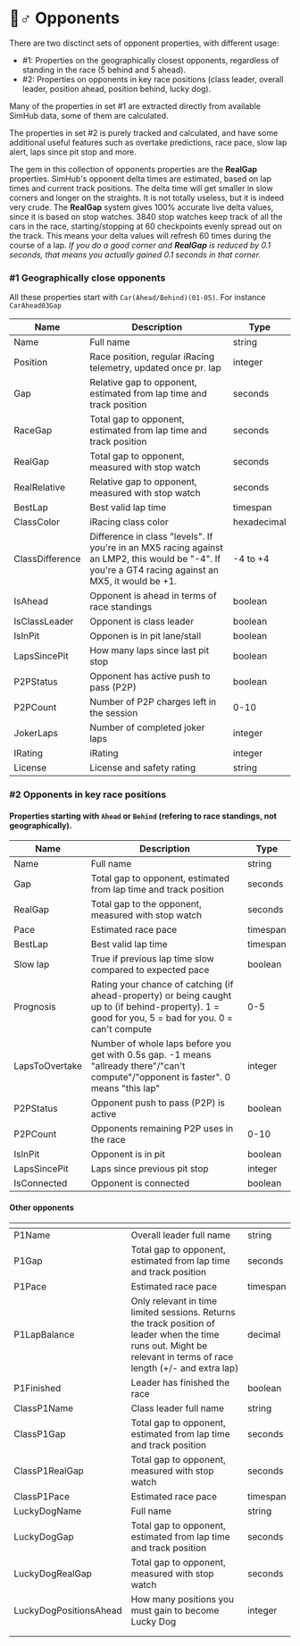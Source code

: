 # 🧍♂ Opponents

There are two disctinct sets of opponent properties, with different usage:

* \#1: Properties on the geographically closest opponents, regardless of standing in the race (5 behind and 5 ahead).
* \#2: Properties on opponents in key race positions (class leader, overall leader, position ahead, position behind, lucky dog).

Many of the properties in set #1 are extracted directly from available SimHub data, some of them are calculated.&#x20;

The properties in set #2 is purely tracked and calculated, and have some additional useful features such as overtake predictions, race pace, slow lap alert, laps since pit stop and more.&#x20;

The gem in this collection of opponents properties are the **RealGap** properties. SimHub's opponent delta times are estimated, based on lap times and current track positions. The delta time will get smaller in slow corners and longer on the straights. It is not totally useless, but it is indeed very crude. The **RealGap** system gives 100% accurate live delta values, since it is based on stop watches. 3840 stop watches keep track of all the cars in the race, starting/stopping at 60 checkpoints evenly spread out on the track. This means your delta values will refresh 60 times during the course of a lap. _If you do a good corner and **RealGap** is reduced by 0.1 seconds, that means you actually gained 0.1 seconds in that corner._&#x20;

### #1 Geographically close opponents

All these properties start with `Car(Ahead/Behind)(01-05)`. For instance `CarAhead03Gap`

<table data-view="cards"><thead><tr><th>Name</th><th>Description</th><th>Type</th></tr></thead><tbody><tr><td>Name</td><td>Full name</td><td>string</td></tr><tr><td>Position</td><td>Race position, regular iRacing telemetry, updated once pr. lap</td><td>integer</td></tr><tr><td>Gap</td><td>Relative gap to opponent, estimated from lap time and track position</td><td>seconds</td></tr><tr><td>RaceGap</td><td>Total gap to opponent, estimated from lap time and track position</td><td>seconds</td></tr><tr><td>RealGap</td><td>Total gap to opponent, measured with stop watch</td><td>seconds</td></tr><tr><td>RealRelative</td><td>Relative gap to opponent, measured with stop watch</td><td>seconds</td></tr><tr><td>BestLap</td><td>Best valid lap time</td><td>timespan</td></tr><tr><td>ClassColor</td><td>iRacing class color</td><td>hexadecimal</td></tr><tr><td>ClassDifference</td><td>Difference in class "levels". If you're in an MX5 racing against an LMP2, this would be "-4". If you're a GT4 racing against an MX5, it would be +1.</td><td>-4 to +4</td></tr><tr><td>IsAhead</td><td>Opponent is ahead in terms of race standings</td><td>boolean</td></tr><tr><td>IsClassLeader</td><td>Opponent is class leader</td><td>boolean</td></tr><tr><td>IsInPit</td><td>Opponen is in pit lane/stall</td><td>boolean</td></tr><tr><td>LapsSincePit</td><td>How many laps since last pit stop</td><td>boolean</td></tr><tr><td>P2PStatus</td><td>Opponent has active push to pass (P2P)</td><td>boolean</td></tr><tr><td>P2PCount</td><td>Number of P2P charges left in the session</td><td>0-10</td></tr><tr><td>JokerLaps</td><td>Number of completed joker laps</td><td>integer</td></tr><tr><td>IRating</td><td>iRating</td><td>integer</td></tr><tr><td>License</td><td>License and safety rating</td><td>string</td></tr></tbody></table>

### #2 Opponents in key race positions

#### Properties starting with `Ahead` or `Behind` (refering to race standings, not geographically).

<table data-view="cards"><thead><tr><th>Name</th><th>Description</th><th>Type</th></tr></thead><tbody><tr><td>Name</td><td>Full name</td><td>string</td></tr><tr><td>Gap</td><td>Total gap to opponent, estimated from lap time and track position</td><td>seconds</td></tr><tr><td>RealGap</td><td>Total gap to the opponent, measured with stop watch</td><td>seconds</td></tr><tr><td>Pace</td><td>Estimated race pace</td><td>timespan</td></tr><tr><td>BestLap</td><td>Best valid lap time</td><td>timespan</td></tr><tr><td>Slow lap</td><td>True if previous lap time slow compared to expected pace</td><td>boolean</td></tr><tr><td>Prognosis</td><td>Rating your chance of catching (if ahead-property) or being caught up to (if behind-property). 1 = good for you, 5 = bad for you. 0 = can't compute</td><td>0-5</td></tr><tr><td>LapsToOvertake</td><td>Number of whole laps before you get with 0.5s gap. -1 means "allready there"/"can't compute"/"opponent is faster". 0 means "this lap"</td><td>integer</td></tr><tr><td>P2PStatus</td><td>Opponent push to pass (P2P) is active</td><td>boolean</td></tr><tr><td>P2PCount</td><td>Opponents remaining P2P uses in the race</td><td>0-10</td></tr><tr><td>IsInPit</td><td>Opponent is in pit</td><td>boolean</td></tr><tr><td>LapsSincePit</td><td>Laps since previous pit stop</td><td>integer</td></tr><tr><td>IsConnected</td><td>Opponent is connected</td><td>boolean</td></tr></tbody></table>

#### Other opponents

<table data-view="cards"><thead><tr><th></th><th></th><th></th></tr></thead><tbody><tr><td>P1Name</td><td>Overall leader full name</td><td>string</td></tr><tr><td>P1Gap</td><td>Total gap to opponent, estimated from lap time and track position</td><td>seconds</td></tr><tr><td>P1Pace</td><td>Estimated race pace</td><td>timespan</td></tr><tr><td>P1LapBalance</td><td>Only relevant in time limited sessions. Returns the track position of leader when the time runs out. Might be relevant in terms of race length (+/- and extra lap)</td><td>decimal</td></tr><tr><td>P1Finished</td><td>Leader has finished the race</td><td>boolean</td></tr><tr><td>ClassP1Name</td><td>Class leader full name</td><td>string</td></tr><tr><td>ClassP1Gap</td><td>Total gap to opponent, estimated from lap time and track position</td><td>seconds</td></tr><tr><td>ClassP1RealGap</td><td>Total gap to opponent, measured with stop watch</td><td>seconds</td></tr><tr><td>ClassP1Pace</td><td>Estimated race pace</td><td>timespan</td></tr><tr><td>LuckyDogName</td><td>Full name</td><td>string</td></tr><tr><td>LuckyDogGap</td><td>Total gap to opponent, estimated from lap time and track position</td><td>seconds</td></tr><tr><td>LuckyDogRealGap</td><td>Total gap to opponent, measured with stop watch</td><td>seconds</td></tr><tr><td>LuckyDogPositionsAhead</td><td>How many positions you must gain to become Lucky Dog</td><td>integer</td></tr><tr><td></td><td></td><td></td></tr><tr><td></td><td></td><td></td></tr></tbody></table>

